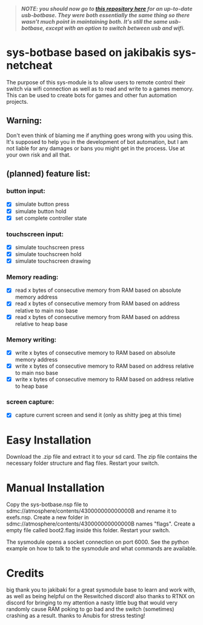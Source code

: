>***NOTE: you should now go to [this repository here](https://github.com/Koi-3088/usb-botbase) for an up-to-date usb-botbase. They were  both essentially the same thing so there wasn't much point in maintaining both. It's still the same usb-botbase, except with an option to switch between usb and wifi.***

# sys-botbase based on jakibakis sys-netcheat
The purpose of this sys-module is to allow users to remote control their switch via wifi connection as well as to read and write to a games memory. This can be used to create bots for games and other fun automation projects.

## Warning:
Don't even think of blaming me if anything goes wrong with you using this. It's supposed to help you in the development of bot automation, but I am not liable for any damages or bans you might get in the process. Use at your own risk and all that.

## (planned) feature list:
### button input:
- [x] simulate button press
- [x] simulate button hold
- [x] set complete controller state

### touchscreen input:
- [x] simulate touchscreen press
- [x] simulate touchscreen hold
- [x] simulate touchscreen drawing

### Memory reading:
- [x] read x bytes of consecutive memory from RAM based on absolute memory address
- [x] read x bytes of consecutive memory from RAM based on address relative to main nso base
- [x] read x bytes of consecutive memory from RAM based on address relative to heap base

### Memory writing:
- [x] write x bytes of consecutive memory to RAM based on absolute memory address
- [x] write x bytes of consecutive memory to RAM based on address relative to main nso base
- [x] write x bytes of consecutive memory to RAM based on address relative to heap base

### screen capture:
- [x] capture current screen and send it (only as shitty jpeg at this time)

# Easy Installation
Download the .zip file and extract it to your sd card. The zip file contains the necessary folder structure and flag files.
Restart your switch. 

# Manual Installation
Copy the sys-botbase.nsp file to sdmc://atmosphere/contents/430000000000000B and rename it to exefs.nsp.
Create a new folder in sdmc://atmosphere/contents/430000000000000B names "flags".
Create a empty file called boot2.flag inside this folder.
Restart your switch.

The sysmodule opens a socket connection on port 6000. See the python example on how to talk to the sysmodule and what commands are available.


# Credits
big thank you to jakibaki for a great sysmodule base to learn and work with, as well as being helpful on the Reswitched discord!
also thanks to RTNX on discord for bringing to my attention a nasty little bug that would very randomly cause RAM poking to go bad and the switch (sometimes) crashing as a result.
thanks to Anubis for stress testing!
